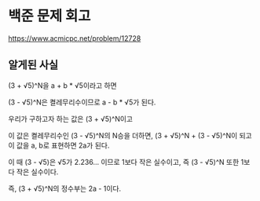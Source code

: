 # 백준 문제 회고

https://www.acmicpc.net/problem/12728



## 알게된 사실

(3 + √5)^N을 a + b * √5이라고 하면

(3 - √5)^N은 켤레무리수이므로 a - b * √5가 된다.

우리가 구하고자 하는 값은 (3 + √5)^N이고

이 값은 켤레무리수인 (3 - √5)^N의 N승을 더하면, (3 + √5)^N + (3 - √5)^N이 되고 이 값을 a, b로 표현하면 2a가 된다.

이 때 (3 - √5)은 √5가 2.236… 이므로 1보다 작은 실수이고, 즉 (3 - √5)^N 또한 1보다 작은 실수이다.

즉, (3 + √5)^N의 정수부는 2a - 1이다.
